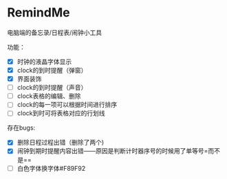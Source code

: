 # RemindMe

电脑端的备忘录/日程表/闹钟小工具

功能：

* [X] 时钟的液晶字体显示
* [X] clock的到时提醒（弹窗）
* [X] 界面装饰
* [ ] clock的到时提醒（声音）
* [ ] clock表格的编辑、删除
* [ ] clock的每一项可以根据时间进行排序
* [ ] clock到时可将表格对应的行划线

存在bugs:

* [X] 删除日程过程出错（删除了两个)
* [X] 闹钟到期时提醒内容出错——原因是判断计时器序号的时候用了单等号=而不是==
* [ ] 白色字体换字体#F89F92
